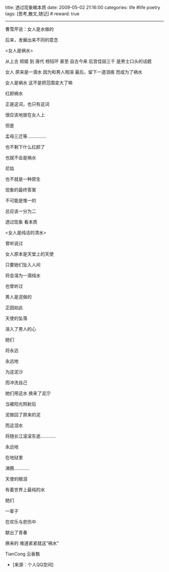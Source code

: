title: 透过现象睇本质 
date: 2009-05-02 21:16:00
categories: life #life poetry
tags: [思考,散文,随记]  # <!--more-->
reward: true

---


曹雪芹说：女人是水做的

后来，发展出来不同的意念

<女人是祸水>

<!--more-->

从上古
妲姬
到
唐代
杨钰环
甚至
自古今来
后宫佳丽三千
是男士口头的话题


女人
原来是一滴水
因为和男人相溶
最后，留下一道泪痕
而成为了祸水

女人是祸水
这不是把范围变大了嘛

红颜祸水

正是这词，也只有这词

很应该地放在女人上

但是

孟母三迁等……………

也不剩下什么红颜了

也就不会是祸水

尼姑

也不就是一种原生

现象的最终答案

不可能是惟一的

总应该一分为二

透过现象
看本质




<女人是纯洁的清水>

曾听说过

女人原本是天堂上的天使

只要她们坠入人间

将会溶为一滴纯水

也曾听过

男人是泥做的

正因如此

天使的坠落

溶入了男人的心

她们

将永远

永远地

为这泥沙

而冲洗自己

她们用这水
换来了泥泞

当被阳光照射后

泥做回了原来的泥

而这泪水

将随长江滚滚东逝…………

永远地

在地狱里

沸腾…………



天使的眼泪

有着世界上最纯的水


她们



一辈子


在欢乐与悲伤中


献出了青春


换来的
难道紧紧就这“祸水”






TianCong
云香飘

- [来源：个人QQ空间]
